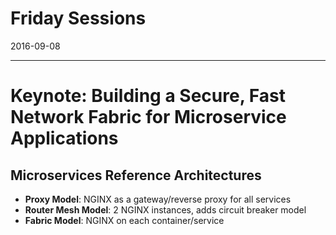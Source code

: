 # Friday Sessions
2016-09-08

---

# Keynote: Building a Secure, Fast Network Fabric for Microservice Applications

## Microservices Reference Architectures
- **Proxy Model**: NGINX as a gateway/reverse proxy for all services
- **Router Mesh Model**: 2 NGINX instances, adds circuit breaker model
- **Fabric Model**: NGINX on each container/service
